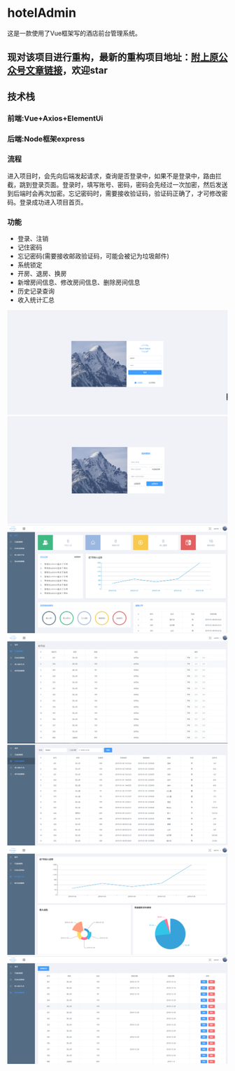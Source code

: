 # hotelAdmin
这是一款使用了Vue框架写的酒店前台管理系统。
## 现对该项目进行重构，最新的重构项目地址：[附上原公众号文章链接](https://github.com/aqingxin/hoteladmin_restructure)，欢迎star
## 技术栈
### 前端:Vue+Axios+ElementUi
### 后端:Node框架express

### 流程
进入项目时，会先向后端发起请求，查询是否登录中，如果不是登录中，路由拦截，跳到登录页面。登录时，填写账号、密码，密码会先经过一次加密，然后发送到后端时会再次加密。忘记密码时，需要接收验证码，验证码正确了，才可修改密码。登录成功进入项目首页。

### 功能
- 登录、注销
- 记住密码
- 忘记密码(需要接收邮政验证码，可能会被记为垃圾邮件)
- 系统锁定
- 开房、退房、换房
- 新增房间信息、修改房间信息、删除房间信息
- 历史记录查询
- 收入统计汇总

<img src="https://github.com/aqingxin/blobImg/blob/master/TIM%E6%88%AA%E5%9B%BE20190124093707.png">
<img src="https://github.com/aqingxin/blobImg/blob/master/TIM%E6%88%AA%E5%9B%BE20190124093727.png">
<img src="https://github.com/aqingxin/blobImg/blob/master/TIM%E6%88%AA%E5%9B%BE20190124093754.png">
<img src="https://github.com/aqingxin/blobImg/blob/master/TIM%E6%88%AA%E5%9B%BE20190124093807.png">
<img src="https://github.com/aqingxin/blobImg/blob/master/TIM%E6%88%AA%E5%9B%BE20190124093835.png">
<img src="https://github.com/aqingxin/blobImg/blob/master/TIM%E6%88%AA%E5%9B%BE20190124093850.png">
<img src="https://github.com/aqingxin/blobImg/blob/master/TIM%E6%88%AA%E5%9B%BE20190124093900.png">

